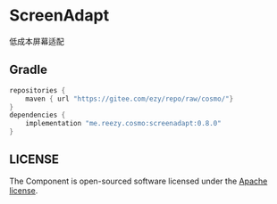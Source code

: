 # ScreenAdapt

低成本屏幕适配 


## Gradle

``` groovy
repositories {
    maven { url "https://gitee.com/ezy/repo/raw/cosmo/"}
}
dependencies {
    implementation "me.reezy.cosmo:screenadapt:0.8.0"
}
```

## LICENSE

The Component is open-sourced software licensed under the [Apache license](LICENSE).
